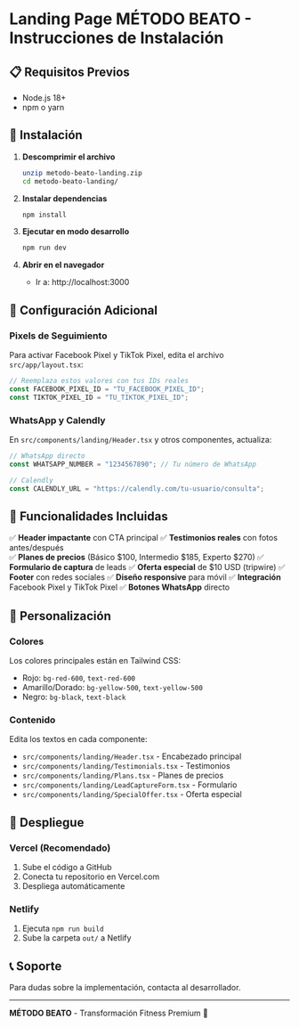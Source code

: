 # Landing Page MÉTODO BEATO - Instrucciones de Instalación

## 📋 Requisitos Previos
- Node.js 18+ 
- npm o yarn

## 🚀 Instalación

1. **Descomprimir el archivo**
   ```bash
   unzip metodo-beato-landing.zip
   cd metodo-beato-landing/
   ```

2. **Instalar dependencias**
   ```bash
   npm install
   ```

3. **Ejecutar en modo desarrollo**
   ```bash
   npm run dev
   ```

4. **Abrir en el navegador**
   - Ir a: http://localhost:3000

## 🔧 Configuración Adicional

### Pixels de Seguimiento
Para activar Facebook Pixel y TikTok Pixel, edita el archivo `src/app/layout.tsx`:

```javascript
// Reemplaza estos valores con tus IDs reales
const FACEBOOK_PIXEL_ID = "TU_FACEBOOK_PIXEL_ID";
const TIKTOK_PIXEL_ID = "TU_TIKTOK_PIXEL_ID";
```

### WhatsApp y Calendly
En `src/components/landing/Header.tsx` y otros componentes, actualiza:

```javascript
// WhatsApp directo
const WHATSAPP_NUMBER = "1234567890"; // Tu número de WhatsApp

// Calendly
const CALENDLY_URL = "https://calendly.com/tu-usuario/consulta";
```

## 📱 Funcionalidades Incluidas

✅ **Header impactante** con CTA principal
✅ **Testimonios reales** con fotos antes/después  
✅ **Planes de precios** (Básico $100, Intermedio $185, Experto $270)
✅ **Formulario de captura** de leads
✅ **Oferta especial** de $10 USD (tripwire)
✅ **Footer** con redes sociales
✅ **Diseño responsive** para móvil
✅ **Integración** Facebook Pixel y TikTok Pixel
✅ **Botones WhatsApp** directo

## 🎨 Personalización

### Colores
Los colores principales están en Tailwind CSS:
- Rojo: `bg-red-600`, `text-red-600`
- Amarillo/Dorado: `bg-yellow-500`, `text-yellow-500`
- Negro: `bg-black`, `text-black`

### Contenido
Edita los textos en cada componente:
- `src/components/landing/Header.tsx` - Encabezado principal
- `src/components/landing/Testimonials.tsx` - Testimonios
- `src/components/landing/Plans.tsx` - Planes de precios
- `src/components/landing/LeadCaptureForm.tsx` - Formulario
- `src/components/landing/SpecialOffer.tsx` - Oferta especial

## 🚀 Despliegue

### Vercel (Recomendado)
1. Sube el código a GitHub
2. Conecta tu repositorio en Vercel.com
3. Despliega automáticamente

### Netlify
1. Ejecuta `npm run build`
2. Sube la carpeta `out/` a Netlify

## 📞 Soporte
Para dudas sobre la implementación, contacta al desarrollador.

---
**MÉTODO BEATO** - Transformación Fitness Premium 💪
